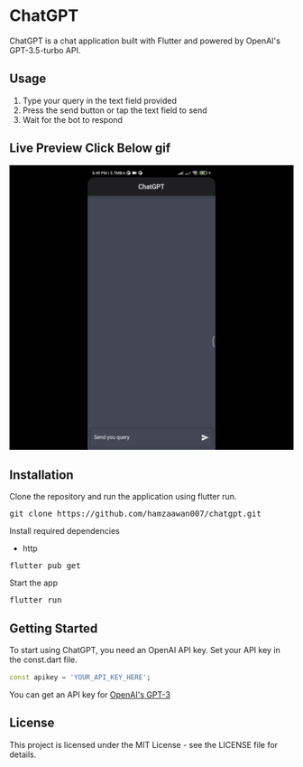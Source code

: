 # ChatGPT

ChatGPT is a chat application built with Flutter and powered by OpenAI's GPT-3.5-turbo API.

## Usage

1. Type your query in the text field provided
2. Press the send button or tap the text field to send
3. Wait for the bot to respond

## Live Preview Click Below gif
[![ChatGPT](assets/appImages/chatgpt.gif)](https://alihamza777.github.io/chatgpt)

## Installation

Clone the repository and run the application using flutter run.

<pre>git clone https://github.com/hamzaawan007/chatgpt.git</pre>
 
Install required dependencies
- http

<pre>flutter pub get</pre>


Start the app

<pre>flutter run</pre>

## Getting Started

To start using ChatGPT, you need an OpenAI API key. Set your API key in the const.dart file.

```dart
const apikey = 'YOUR_API_KEY_HERE';
```

You can get an API key for [OpenAI's GPT-3](https://openai.com/)

## License

This project is licensed under the MIT License - see the LICENSE file for details.
